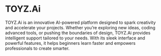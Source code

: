 # TOYZ.Ai

TOYZ.Ai is an innovative AI-powered platform designed to spark creativity and accelerate your projects. 
Whether you’re exploring new ideas, coding advanced tools, or pushing the boundaries of design, 
TOYZ.Ai provides intelligent support tailored to your needs. With its sleek interface and powerful features, 
it helps beginners learn faster and empowers professionals to create smarter.
